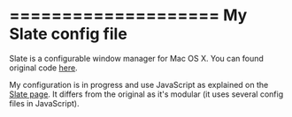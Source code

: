 ====================
My Slate config file
====================

Slate is a configurable window manager for Mac OS X.
You can found original code [here][slate].

My configuration is in progress and use JavaScript as explained on
the [Slate page][slate].
It differs from the original as it's modular (it uses several config
files in JavaScript).

[slate]: https://github.com/jigish/slate "Slate"

